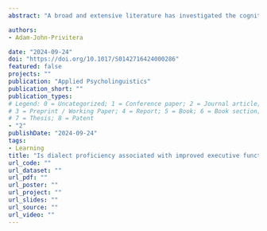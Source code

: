```yaml
---
abstract: "A broad and extensive literature has investigated the cognitive consequences of bilingualism on cognitive control. Results from these studies, while controversial, support the conclusion that speaking a second language confers non-linguistic benefits. Whether other related linguistic experiences, such as dialect use, confer similar benefits remains an underexplored and open question. The common use of a diverse range of local dialects across China provides ideal conditions under which to explore this question. Using a dialectally heterogeneous sample of Mandarin-English bilingual young adults (n = 74), the present study investigated whether differences in dialect proficiency impacted on inhibition and attentional control while accounting for variation in language experience. Dialect proficiency was not associated with improved performance on the Simon task, Attention Network Test, or Flanker task, suggesting no benefits in inhibition or attentional control. Considerations for future studies investigating the influence of Chinese dialect experience on cognitive control are discussed."

authors:
- Adam-John-Privitera

date: "2024-09-24"
doi: "https://doi.org/10.1017/S0142716424000286"
featured: false
projects: ""
publication: "Applied Psycholinguistics"
publication_short: ""
publication_types:
# Legend: 0 = Uncategorized; 1 = Conference paper; 2 = Journal article;
# 3 = Preprint / Working Paper; 4 = Report; 5 = Book; 6 = Book section;
# 7 = Thesis; 8 = Patent
- "2"
publishDate: "2024-09-24"
tags:
- Learning
title: "Is dialect proficiency associated with improved executive function?"
url_code: ""
url_dataset: ""
url_pdf: ""
url_poster: ""
url_project: ""
url_slides: ""
url_source: ""
url_video: ""
---
```

